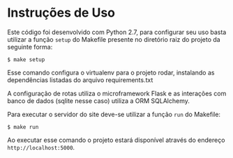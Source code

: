 # Instruções de Uso

Este código foi desenvolvido com Python 2.7, para configurar seu uso basta utilizar a função `setup` do Makefile presente no diretório raiz do projeto da seguinte forma:

`$ make setup`

Esse comando configura o virtualenv para o projeto rodar, instalando as dependências listadas do arquivo requirements.txt

A configuração de rotas utiliza o microframework Flask e as interações com banco de dados (sqlite nesse caso) utiliza a ORM SQLAlchemy.

Para executar o servidor do site deve-se utilizar a função `run` do Makefile:

`$ make run`

Ao executar esse comando o projeto estará disponível através do endereço `http://localhost:5000`.
